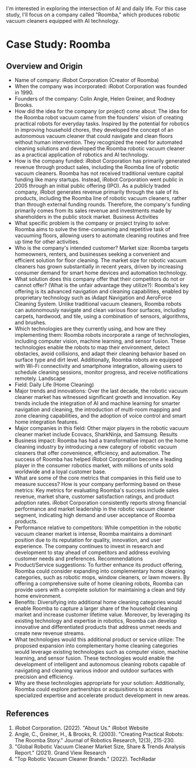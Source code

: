 I'm interested in exploring the intersection of AI and daily life. For this case study, I'll focus on a company called "Roomba," which produces robotic vacuum cleaners equipped with AI technology.
# Case Study: Roomba
## Overview and Origin
*	Name of company: iRobot Corporation (Creator of Roomba)
*	When the company was incorporated: iRobot Corporation was founded in 1990.
*	Founders of the company: Colin Angle, Helen Greiner, and Rodney Brooks.
*	How did the idea for the company (or project) come about: The idea for the Roomba robot vacuum came from the founders' vision of creating practical robots for everyday tasks. Inspired by the potential for robotics in improving household chores, they developed the concept of an autonomous vacuum cleaner that could navigate and clean floors without human intervention. They recognized the need for automated cleaning solutions and developed the Roomba robotic vacuum cleaner as a practical application of robotics and AI technology.
*	How is the company funded: iRobot Corporation has primarily generated revenue through product sales, including the Roomba line of robotic vacuum cleaners. Roomba has not received traditional venture capital funding like many startups. Instead, iRobot Corporation went public in 2005 through an initial public offering (IPO). As a publicly traded company, iRobot generates revenue primarily through the sale of its products, including the Roomba line of robotic vacuum cleaners, rather than through external funding rounds. Therefore, the company's funding primarily comes from its sales revenue and investments made by shareholders in the public stock market.
Business Activities
*	What specific problem is the company or project trying to solve: Roomba aims to solve the time-consuming and repetitive task of vacuuming floors, allowing users to automate cleaning routines and free up time for other activities.
*	Who is the company's intended customer? Market size: Roomba targets homeowners, renters, and businesses seeking a convenient and efficient solution for floor cleaning. The market size for robotic vacuum cleaners has grown substantially in recent years, driven by increasing consumer demand for smart home devices and automation technology.
*	What solution does this company offer that their competitors do not or cannot offer? (What is the unfair advantage they utilize?): Roomba's key offering is its advanced navigation and cleaning capabilities, enabled by proprietary technology such as iAdapt Navigation and AeroForce Cleaning System. Unlike traditional vacuum cleaners, Roomba robots can autonomously navigate and clean various floor surfaces, including carpets, hardwood, and tile, using a combination of sensors, algorithms, and brushes.
*	Which technologies are they currently using, and how are they implementing them: Roomba robots incorporate a range of technologies, including computer vision, machine learning, and sensor fusion. These technologies enable the robots to map their environment, detect obstacles, avoid collisions, and adapt their cleaning behavior based on surface type and dirt level. Additionally, Roomba robots are equipped with Wi-Fi connectivity and smartphone integration, allowing users to schedule cleaning sessions, monitor progress, and receive notifications remotely.
Landscape
*	Field: Daily Life (Home Cleaning)
*	Major trends and innovations: Over the last decade, the robotic vacuum cleaner market has witnessed significant growth and innovation. Key trends include the integration of AI and machine learning for smarter navigation and cleaning, the introduction of multi-room mapping and zone cleaning capabilities, and the adoption of voice control and smart home integration features. 
*	Major companies in this field: Other major players in the robotic vacuum cleaner market include Ecovacs, SharkNinja, and Samsung.
Results
*	Business impact: Roomba has had a transformative impact on the home cleaning industry by introducing a new category of robotic vacuum cleaners that offer convenience, efficiency, and automation. The success of Roomba has helped iRobot Corporation become a leading player in the consumer robotics market, with millions of units sold worldwide and a loyal customer base.
*	What are some of the core metrics that companies in this field use to measure success? How is your company performing based on these metrics: Key metrics for evaluating Roomba's success include sales revenue, market share, customer satisfaction ratings, and product adoption rates. iRobot Corporation consistently reports strong financial performance and market leadership in the robotic vacuum cleaner segment, indicating high demand and user acceptance of Roomba products.
*	Performance relative to competitors: While competition in the robotic vacuum cleaner market is intense, Roomba maintains a dominant position due to its reputation for quality, innovation, and user experience. The company continues to invest in research and development to stay ahead of competitors and address evolving customer needs and preferences.
Recommendations
*	Product/Service suggestions: To further enhance its product offering, Roomba could consider expanding into complementary home cleaning categories, such as robotic mops, window cleaners, or lawn mowers. By offering a comprehensive suite of home cleaning robots, Roomba can provide users with a complete solution for maintaining a clean and tidy home environment.
*	Benefits: Diversifying into additional home cleaning categories would enable Roomba to capture a larger share of the household cleaning market and increase customer lifetime value. Moreover, by leveraging its existing technology and expertise in robotics, Roomba can develop innovative and differentiated products that address unmet needs and create new revenue streams.
*	What technologies would this additional product or service utilize: The proposed expansion into complementary home cleaning categories would leverage existing technologies such as computer vision, machine learning, and sensor fusion. These technologies would enable the development of intelligent and autonomous cleaning robots capable of navigating and cleaning various indoor and outdoor surfaces with precision and efficiency. 
*	Why are these technologies appropriate for your solution: Additionally, Roomba could explore partnerships or acquisitions to access specialized expertise and accelerate product development in new areas.
## References
1.	iRobot Corporation. (2022). "About Us." iRobot Website
2.	Angle, C., Greiner, H., & Brooks, R. (2003). "Creating Practical Robots: The Roomba Story." Journal of Robotics Research, 12(3), 215-230.
3.	"Global Robotic Vacuum Cleaner Market Size, Share & Trends Analysis Report." (2021). Grand View Research
4.	"Top Robotic Vacuum Cleaner Brands." (2022). TechRadar

